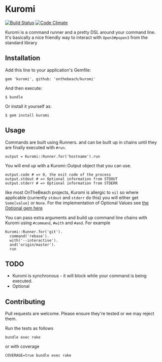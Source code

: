 # Kuromi

[![Build Status](https://travis-ci.org/onthebeach/kuromi.png)](https://travis-ci.org/onthebeach/kuromi)
[![Code Climate](https://codeclimate.com/github/onthebeach/kuromi.png)](https://codeclimate.com/github/onthebeach/kuromi)

Kuromi is a command runner and a pretty DSL around your command line. It's basically a nice friendly way to interact with `Open3#popen3` from the standard library

## Installation

Add this line to your application's Gemfile:

    gem 'kuromi', github: 'onthebeach/kuromi'

And then execute:

    $ bundle

Or install it yourself as:

    $ gem install kuromi

## Usage

Commands are built using Runners. and can be built up in chains until they are finally executed with `#run`.

    output = Kuromi::Runner.for('hostname').run

You will end up with a Kuromi::Output object that you can use.

    output.code # => 0, the exit code of the process
    output.stdout # => Optional information from STDOUT
    output.stderr # => Optional information from STDERR

like most OnTheBeach projects, Kuromi is allergic to `nil` so where applicable (currently `stdout` and `stderr` do this) you will either get `Some[value]` or `None`. For the implementation of Optional Values see [the Optional gem here](http://github.com/rsslldnphy/optional)

You can pass extra arguments and build up command line chains with Kuromi using `#command`, `#with` and `#and`. For example

    Kuromi::Runner.for('git').
      command('rebase').
      with('--interactive').
      and('origin/master').
      run

## TODO

* Kuromi is synchronous - it will block while your command is being executed.
* Optional

## Contributing

Pull requests are welcome. Please ensure they're tested or we may reject them.

Run the tests as follows

    bundle exec rake

or with coverage

    COVERAGE=true bundle exec rake
